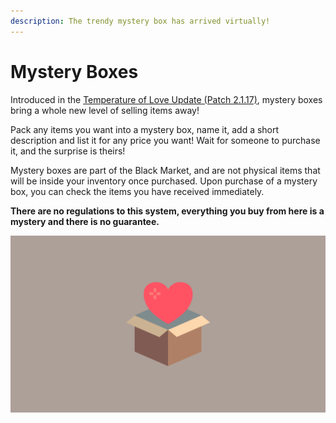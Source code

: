 ```yaml
---
description: The trendy mystery box has arrived virtually!
---
```


# Mystery Boxes

Introduced in the [Temperature of Love Update \(Patch 2.1.17\)](https://titan.tf/patch/2.1.17), mystery boxes bring a whole new level of selling items away!

Pack any items you want into a mystery box, name it, add a short description and list it for any price you want! Wait for someone to purchase it, and the surprise is theirs!

Mystery boxes are part of the Black Market, and are not physical items that will be inside your inventory once purchased. Upon purchase of a mystery box, you can check the items you have received immediately.

**There are no regulations to this system, everything you buy from here is a mystery and there is no guarantee.**

![](../../.gitbook/assets/mysterybox.png)


